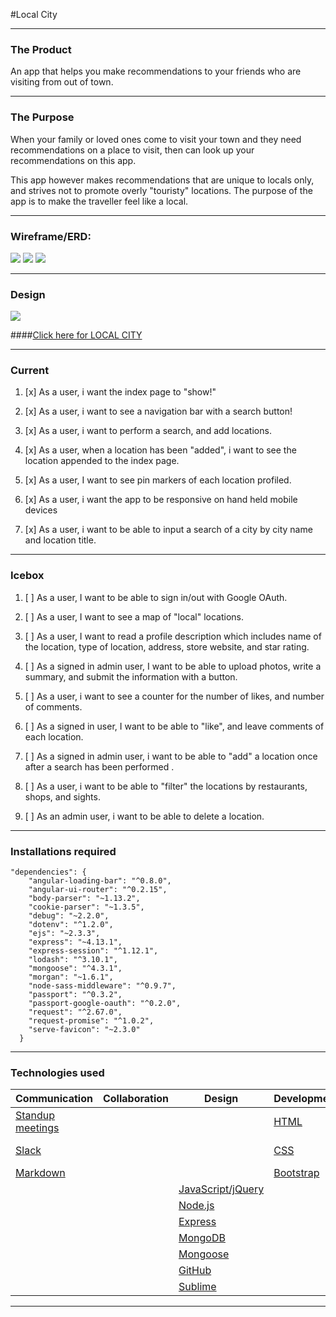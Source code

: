 #Local City

---

### The Product

An app that helps you make recommendations to your friends who are visiting from out of town. 

---

### The Purpose

When your family or loved ones come to visit your town and they need recommendations on a place to visit, then can look up your recommendations on this app. 

This app however makes recommendations that are unique to locals only, and strives not to promote overly "touristy" locations.  The purpose of the app is to make the traveller feel like a local.

---

### Wireframe/ERD:
![](http://i.imgur.com/RQVApb1.png) 
![](http://i.imgur.com/EFK0Bna.png)
![](http://i.imgur.com/FY7Ha1U.png)

---

### Design

![](http://i.imgur.com/sxx45fR.jpg)

####[Click here for LOCAL CITY](https://secure-ravine-3320.herokuapp.com/)

---

###  Current

1. [x] As a user, i want the index page to "show!"

2. [x] As a user, i want to see a navigation bar with a search button!

3. [x] As a user, i want to perform a search, and add locations.

4. [x] As a user, when a location has been "added", i want to see the location appended to the index page.

5. [x] As a user, I want to see pin markers of each location profiled. 

6. [x] As a user, i want the app to be responsive on hand held mobile devices

7. [x] As a user, i want to be able to input a search of a city by city name and location title.



---

### Icebox

1. [ ] As a user, I want to be able to sign in/out with Google OAuth.

2. [ ] As a user, I want to see a map of "local" locations.

4. [ ] As a user, I want to read a profile description which includes name of the location, type of location, address, store website, and star rating.

5. [ ] As a signed in admin user, I want to be able to upload photos, write a summary, and submit the information with a button.

5. [ ] As a user, i want to see a counter for the number of likes, and number of comments.

6. [ ] As a signed in user, I want to be able to "like", and leave comments of each location.

7. [ ] As a signed in admin user, i want to be able to "add" a location once after a search has been performed .

8. [ ] As a user, i want to be able to "filter" the locations by restaurants, shops, and sights.

9. [ ] As an admin user, i want to be able to delete a location.

---

### Installations required

```
"dependencies": {
    "angular-loading-bar": "^0.8.0",
    "angular-ui-router": "^0.2.15",
    "body-parser": "~1.13.2",
    "cookie-parser": "~1.3.5",
    "debug": "~2.2.0",
    "dotenv": "^1.2.0",
    "ejs": "~2.3.3",
    "express": "~4.13.1",
    "express-session": "^1.12.1",
    "lodash": "^3.10.1",
    "mongoose": "^4.3.1",
    "morgan": "~1.6.1",
    "node-sass-middleware": "^0.9.7",
    "passport": "^0.3.2",
    "passport-google-oauth": "^0.2.0",
    "request": "^2.67.0",
    "request-promise": "^1.0.2",
    "serve-favicon": "~2.3.0"
  }
```
---

### Technologies used


Communication | Collaboration | Design | Development | APIs | Deployment
----| ---| --- | --- | --- | ---
 [Standup meetings](https://en.wikipedia.org/wiki/Stand-up_meeting)| | | [HTML](https://developer.mozilla.org/en-US/docs/Web/HTML)| [Four Square](https://developer.foursquare.com/) | [Heroku](http://heroku.com/)
 [Slack](https://slack.com/) | |  | [CSS](http://www.w3schools.com/css/) | [Google Maps](https://developers.google.com/maps/documentation/javascript/) | [MongoLab](https://mongolab.com/)
 [Markdown](https://guides.github.com/features/mastering-markdown/)|  |  | [Bootstrap](http://getbootstrap.com/) | |
 |  | | [JavaScript/jQuery](https://www.javascript.com/) | 
 |  | | [Node.js](https://nodejs.org/en/) |
 |  | | [Express](http://expressjs.com/) |
 |  | | [MongoDB](https://docs.mongodb.org/manual/) |
 |  | | [Mongoose](http://mongoosejs.com/) |
 |  | | [GitHub](https://github.com/) |
 |  | | [Sublime](http://www.sublimetext.com/) |



---





